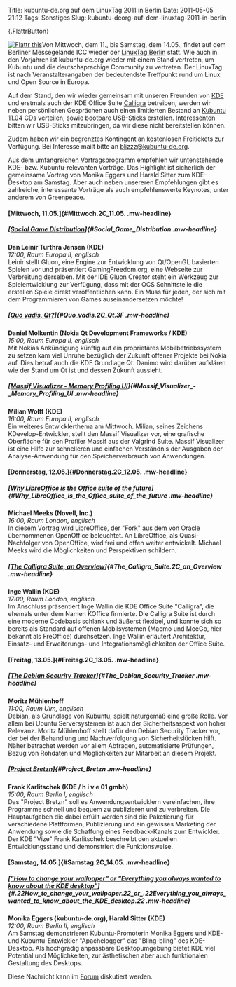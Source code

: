 Title: kubuntu-de.org auf dem LinuxTag 2011 in Berlin
Date: 2011-05-05 21:12
Tags: Sonstiges
Slug: kubuntu-deorg-auf-dem-linuxtag-2011-in-berlin

[](http://www.kubuntu-de.org/nachrichten/veranstaltungen/2074-kubuntu-de-org-auf-dem-linuxtag-2011-in-berlin){.FlattrButton}  

<noscript><a href="http://flattr.com/thing/184035/kubuntu-de-org-auf-dem-LinuxTag-2011-in-Berlin" target="_blank">  

![Flattr
this](http://api.flattr.com/button/flattr-badge-large.png "Flattr this")</a></noscript>Von
Mittwoch, dem 11., bis Samstag, dem 14.05., findet auf dem Berliner
Messegelände ICC wieder der [LinuxTag
Berlin](http://www.linuxtag.org/2011/de/) statt. Wie auch in den
Vorjahren ist kubuntu-de.org wieder mit einem Stand vertreten, um
Kubuntu und die deutschsprachige Community zu vertreten. Der LinuxTag
ist nach Veranstalterangaben der bedeutendste Treffpunkt rund um Linux
und Open Source in Europa.


Auf dem Stand, den wir wieder gemeinsam mit unseren Freunden von
[KDE](http://www.kde.org) und erstmals auch der KDE Office Suite
[Calligra](http://www.calligra-suite.org/) betreiben, werden wir neben
persönlichen Gesprächen auch einen limitierten Bestand an [Kubuntu
11.04](http://www.kubuntu-de.org/nachrichten/kubuntu/2072-kubuntu-11-04-natty-narwhal-ist-erschienen)
CDs verteilen, sowie bootbare USB-Sticks erstellen. Interessenten bitten
wir USB-Sticks mitzubringen, da wir diese nicht bereitstellen können.


<!--break--><!--break-->

Zudem haben wir ein begrenztes Kontingent an kostenlosen Freitickets zur
Verfügung. Bei Interesse mailt bitte an <blizzz@kubuntu-de.org>.


Aus dem [umfangreichen
Vortragsprogramm](http://www.linuxtag.org/2011/de/program/) empfehlen
wir untenstehende KDE- bzw. Kubuntu-relevanten Vorträge. Das Highlight
ist sicherlich der gemeinsame Vortrag von Monika Eggers und Harald
Sitter zum KDE-Desktop am Samstag. Aber auch neben unsereren
Empfehlungen gibt es zahlreiche, interessante Vorträge als auch
empfehlenswerte Keynotes, unter anderem von Greenpeace.


#### [Mittwoch, 11.05.]{#Mittwoch.2C_11.05. .mw-headline}


##### [[Social Game Distribution](http://www.linuxtag.org/2011/de/program/freies-vortragsprogramm/popup/vortragsdetails.html?no_cache=1&talkid=185)]{#Social_Game_Distribution .mw-headline}


**Dan Leinir Turthra Jensen (KDE)**  
*12:00, Raum Europa II, englisch*  
Leinir stellt Gluon, eine Engine zur Entwicklung von Qt/OpenGL basierten
Spielen vor und präsentiert GamingFreedom.org, eine Webseite zur
Verbreitung derselben. Mit der IDE Gluon Creator steht ein Werkzeug zur
Spielentwicklung zur Verfügung, dass mit der OCS Schnittstelle die
erstellen Spiele direkt veröffentlichen kann. Ein Muss für jeden, der
sich mit dem Programmieren von Games auseinandersetzen möchte!


##### [[Quo vadis, Qt?](http://www.linuxtag.org/2011/de/program/freies-vortragsprogramm/popup/vortragsdetails.html?no_cache=1&talkid=187)]{#Quo_vadis.2C_Qt.3F .mw-headline}


**Daniel Molkentin (Nokia Qt Development Frameworks / KDE)**  
*15:00, Raum Europa II, englisch*  
Mit Nokias Ankündigung künftig auf ein proprietäres Mobilbetriebssystem
zu setzen kam viel Unruhe bezüglich der Zukunft offener Projekte bei
Nokia auf. Dies betraf auch die KDE Grundlage Qt. Danimo wird darüber
aufklären wie der Stand um Qt ist und dessen Zukunft aussieht.


##### [[Massif Visualizer - Memory Profiling UI](http://www.linuxtag.org/2011/de/program/freies-vortragsprogramm/popup/vortragsdetails.html?no_cache=1&talkid=189)]{#Massif_Visualizer_-_Memory_Profiling_UI .mw-headline}


**Milian Wolff (KDE)**  
*16:00, Raum Europa II, englisch*  
Ein weiteres Entwicklerthema am Mittwoch. Milian, seines Zeichens
KDevelop-Entwickler, stellt den Massif Visualizer vor, eine grafische
Oberfläche für den Profiler Massif aus der Valgrind Suite. Massif
Visualizer ist eine Hilfe zur schnelleren und einfachen Verständnis der
Ausgaben der Analyse-Anwendung für den Speicherverbrauch von
Anwendungen.


#### [Donnerstag, 12.05.]{#Donnerstag.2C_12.05. .mw-headline}


##### [[Why LibreOffice is the Office suite of the future](http://www.linuxtag.org/2011/de/program/freies-vortragsprogramm/popup/vortragsdetails.html?no_cache=1&talkid=209)]{#Why_LibreOffice_is_the_Office_suite_of_the_future .mw-headline}


**Michael Meeks (Novell, Inc.)**  
*16:00, Raum London, englisch*  
In diesem Vortrag wird LibreOffice, der "Fork" aus dem von Oracle
übernommenen OpenOffice beleuchtet. An LibreOffice, als Quasi-Nachfolger
von OpenOffice, wird frei und offen weiter entwickelt. Michael Meeks
wird die Möglichkeiten und Perspektiven schildern.


##### [[The Calligra Suite, an Overview](http://www.linuxtag.org/2011/de/program/freies-vortragsprogramm/popup/vortragsdetails.html?no_cache=1&talkid=211)]{#The_Calligra_Suite.2C_an_Overview .mw-headline}


**Inge Wallin (KDE)**  
*17:00, Raum London, englisch*  
Im Anschluss präsentiert Inge Wallin die KDE Office Suite "Calligra",
die ehemals unter dem Namen KOffice firmierte. Die Calligra Suite ist
durch eine moderne Codebasis schlank und äußerst flexibel, und konnte
sich so bereits als Standard auf offenen Mobilsystemen (Maemo und MeeGo,
hier bekannt als FreOffice) durchsetzen. Inge Wallin erläutert
Architektur, Einsatz- und Erweiterungs- und Integrationsmöglichkeiten
der Office Suite.


#### [Freitag, 13.05.]{#Freitag.2C_13.05. .mw-headline}


##### [[The Debian Security Tracker](http://www.linuxtag.org/2011/de/program/freies-vortragsprogramm/popup/vortragsdetails.html?no_cache=1&talkid=683)]{#The_Debian_Security_Tracker .mw-headline}


**Moritz Mühlenhoff**  
*11:00, Raum Ulm, englisch*  
Debian, als Grundlage von Kubuntu, spielt naturgemäß eine große Rolle.
Vor allem bei Ubuntu Serversystemen ist auch der Sicherheitsaspekt von
hoher Relevanz. Moritz Mühlenhoff stellt dafür den Debian Security
Tracker vor, der bei der Behandlung und Nachverfolgung von
Sicherheitslücken hilft. Näher betrachet werden vor allem Abfragen,
automatisierte Prüfungen, Bezug von Rohdaten und Möglichkeiten zur
Mitarbeit an diesem Projekt.


##### [[Project Bretzn](http://www.linuxtag.org/2011/de/program/freies-vortragsprogramm/popup/vortragsdetails.html?no_cache=1&talkid=327)]{#Project_Bretzn .mw-headline}


**Frank Karlitschek (KDE / h i v e 01 gmbh)**  
*15:00, Raum Berlin I, englisch*  
Das "Project Bretzn" soll es Anwendungsentwicklern vereinfachen, ihre
Programme schnell und bequem zu publizieren und zu verbreiten. Die
Hauptaufgaben die dabei erfüllt werden sind die Paketierung für
verschiedene Plattformen, Publizierung und ein gewisses Marketing der
Anwendung sowie die Schaffung eines Feedback-Kanals zum Entwickler. Der
KDE "Vize" Frank Karlitschek beschreibt den aktuellen Entwicklungsstand
und demonstriert die Funktionsweise.


#### [Samstag, 14.05.]{#Samstag.2C_14.05. .mw-headline}


##### [["How to change your wallpaper" or "Everything you always wanted to know about the KDE desktop"](http://www.linuxtag.org/2011/de/program/freies-vortragsprogramm/popup/vortragsdetails.html?no_cache=1&talkid=445)]{#.22How_to_change_your_wallpaper.22_or_.22Everything_you_always_wanted_to_know_about_the_KDE_desktop.22 .mw-headline}


**Monika Eggers (kubuntu-de.org), Harald Sitter (KDE)**  
*12:00, Raum Berlin II, englisch*  
Am Samstag demonstrieren Kubuntu-Promoterin Monika Eggers und KDE- und
Kubuntu-Entwickler "Apachelogger" das "Bling-bling" des KDE-Desktop. Als
hochgradig anpassbare Desktopumgebung bietet KDE viel Potential und
Möglichkeiten, zur ästhetischen aber auch funktionalen Gestaltung des
Desktops.



Diese Nachricht kann im
[Forum](http://forum.kubuntu-de.org/index.php?board=1.0) diskutiert
werden.



